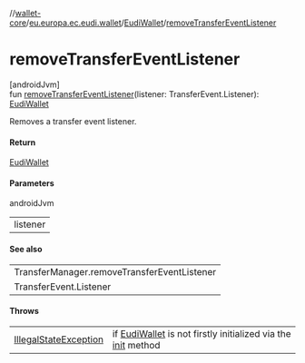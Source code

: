 //[wallet-core](../../../index.md)/[eu.europa.ec.eudi.wallet](../index.md)/[EudiWallet](index.md)/[removeTransferEventListener](remove-transfer-event-listener.md)

# removeTransferEventListener

[androidJvm]\
fun [removeTransferEventListener](remove-transfer-event-listener.md)(listener:
TransferEvent.Listener): [EudiWallet](index.md)

Removes a transfer event listener.

#### Return

[EudiWallet](index.md)

#### Parameters

androidJvm

|          |
|----------|
| listener |

#### See also

|                                             |
|---------------------------------------------|
| TransferManager.removeTransferEventListener |
| TransferEvent.Listener                      |

#### Throws

|                                                                                                                  |                                                                                     |
|------------------------------------------------------------------------------------------------------------------|-------------------------------------------------------------------------------------|
| [IllegalStateException](https://kotlinlang.org/api/latest/jvm/stdlib/kotlin/-illegal-state-exception/index.html) | if [EudiWallet](index.md) is not firstly initialized via the [init](init.md) method |
